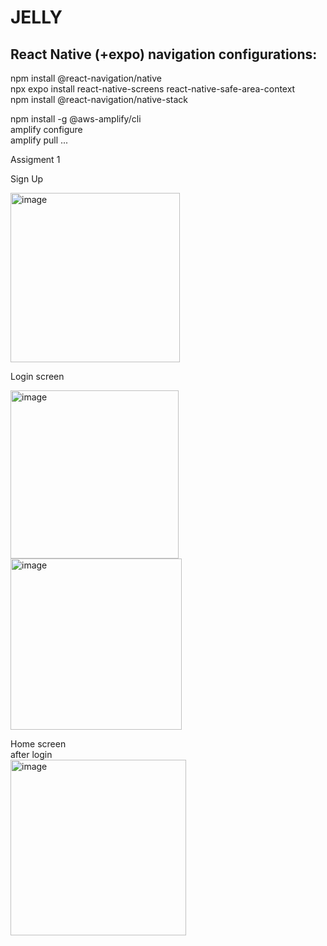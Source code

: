 # JELLY<br />

## React Native (+expo) navigation configurations:<br />
npm install @react-navigation/native<br />
npx expo install react-native-screens react-native-safe-area-context<br />
npm install @react-navigation/native-stack<br />

npm install -g @aws-amplify/cli<br />
amplify configure<br />
amplify pull ...<br />

Assigment 1

Sign Up <br />

<img width="271" alt="image" src="https://user-images.githubusercontent.com/59119466/194755286-72b27e8e-5397-4127-a753-01cb786d366d.png">

Login screen <br />

<img width="269" alt="image" src="https://user-images.githubusercontent.com/59119466/194754871-59026c15-53a5-4f80-b5a5-e6f5bf08e2a2.png">


<img width="274" alt="image" src="https://user-images.githubusercontent.com/59119466/194755321-9c0e1edd-267c-48bc-a1f3-fb913ab5dc04.png">

Home screen <br />
after login <br />
<img width="281" alt="image" src="https://user-images.githubusercontent.com/59119466/194755329-bfed15db-5137-4cc8-9dc0-7594d6cb296b.png">



